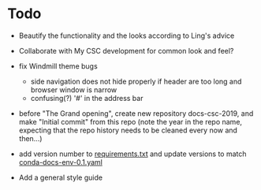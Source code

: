 # Todo

- Beautify the functionality and the looks according to Ling's advice
- Collaborate with My CSC development for common look and feel?
- fix Windmill theme bugs
    - side navigation does not hide properly if header are too long and browser
      window is narrow
    - confusing(?) '#' in the address bar
- before "The Grand opening", create new repository docs-csc-2019, and make
  "Initial commit" from this repo (note the year in the repo name, expecting that
  the repo history needs to be cleaned every now and then...)
- add version number to [requirements.txt](requirements.txt) and update versions
  to match
  [conda-docs-env-0.1.yaml](docs/support/tutorials/conda/conda-docs-env-0.1.yaml)

- Add a general style guide
